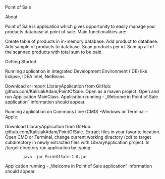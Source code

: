 Point of Sale 


About



Point of Sale is application which gives opportunity to easily manage your products database at point of sale.
Main functionalities are:

Create table of products in in-memory database.
Add product to database.
Add sample of products to database.
Scan products per id.
Sum up all of the scanned products with total sum to be paid.


Getting Started



Running application in Integrated Development Environment (IDE) like Eclipse, IDEA Intel, NetBeans.

Download or import LibraryApplication from GitHub: github.com/KalisiakAdam/PointOfSale.
Open as a maven project.
Open and run Application MainClass.
Application running	 - „Welcome in Point of Sale application” information should appear.

Running application on Commons Line (CMD) -Windows or Terminal - Apple.

Download LibraryApplication from GitHub: github.com/KalisiakAdam/PointOfSale.
Extract files in your favorite location.
Open CMD or Terminal, change current working directory (cd) to target subdirectory in newly extracted files with LibraryApplication project.
In /target directory run application by typing:
		
			java -jar PointOfSale-1.0.jar

Application running	 - „Welcome in Point of Sale application” information should appear.
